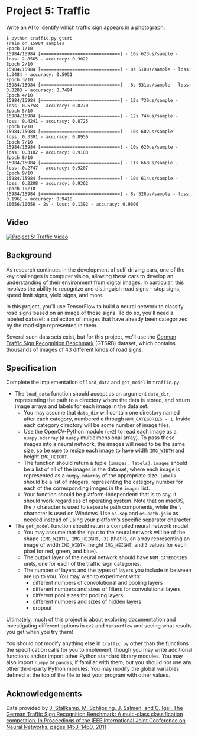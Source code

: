 # Project 5: Traffic

Write an AI to identify which traffic sign appears in a photograph.

```
$ python traffic.py gtsrb
Train on 15984 samples
Epoch 1/10
15984/15984 [==============================] - 10s 623us/sample - loss: 2.8565 - accuracy: 0.3022
Epoch 2/10
15984/15984 [==============================] - 8s 510us/sample - loss: 1.3484 - accuracy: 0.5951
Epoch 3/10
15984/15984 [==============================] - 8s 531us/sample - loss: 0.8283 - accuracy: 0.7494
Epoch 4/10
15984/15984 [==============================] - 12s 736us/sample - loss: 0.5758 - accuracy: 0.8270
Epoch 5/10
15984/15984 [==============================] - 12s 744us/sample - loss: 0.4241 - accuracy: 0.8725
Epoch 6/10
15984/15984 [==============================] - 10s 602us/sample - loss: 0.3391 - accuracy: 0.8956
Epoch 7/10
15984/15984 [==============================] - 10s 620us/sample - loss: 0.3102 - accuracy: 0.9103
Epoch 8/10
15984/15984 [==============================] - 11s 668us/sample - loss: 0.2747 - accuracy: 0.9207
Epoch 9/10
15984/15984 [==============================] - 10s 614us/sample - loss: 0.2208 - accuracy: 0.9362
Epoch 10/10
15984/15984 [==============================] - 8s 528us/sample - loss: 0.1961 - accuracy: 0.9418
10656/10656 - 2s - loss: 0.1392 - accuracy: 0.9606
```

## Video

[![Project 5: Traffic Video](http://img.youtube.com/vi/7n7kFXaNfUY/0.jpg)](https://www.youtube.com/watch?v=7n7kFXaNfUY)

## Background

As research continues in the development of self-driving cars, one of the key challenges is computer vision, allowing these cars to develop an understanding of their environment from digital images. In particular, this involves the ability to recognize and distinguish road signs – stop signs, speed limit signs, yield signs, and more.

In this project, you’ll use TensorFlow to build a neural network to classify road signs based on an image of those signs. To do so, you’ll need a labeled dataset: a collection of images that have already been categorized by the road sign represented in them.

Several such data sets exist, but for this project, we’ll use the [German Traffic Sign Recognition Benchmark](http://benchmark.ini.rub.de/?section=gtsrb&subsection=news) (GTSRB) dataset, which contains thousands of images of 43 different kinds of road signs.

## Specification

Complete the implementation of `load_data` and `get_model` in `traffic.py`.

- The `load_data` function should accept as an argument `data_dir`, representing the path to a directory where the data is stored, and return image arrays and labels for each image in the data set.
    - You may assume that `data_dir` will contain one directory named after each category, numbered `0` through `NUM_CATEGORIES - 1`. Inside each category directory will be some number of image files.
    - Use the OpenCV-Python module (`cv2`) to read each image as a `numpy.ndarray` (a `numpy` multidimensional array). To pass these images into a neural network, the images will need to be the same size, so be sure to resize each image to have width `IMG_WIDTH` and height `IMG_HEIGHT`.
    - The function should return a tuple `(images, labels)`. `images` should be a list of all of the images in the data set, where each image is represented as a `numpy.ndarray` of the appropriate size. `labels` should be a list of integers, representing the category number for each of the corresponding images in the `images` list.
    - Your function should be platform-independent: that is to say, it should work regardless of operating system. Note that on macOS, the `/` character is used to separate path components, while the `\` character is used on Windows. Use `os.sep` and `os.path.join` as needed instead of using your platform’s specific separator character.
- The `get_model` function should return a compiled neural network model.
    - You may assume that the input to the neural network will be of the shape `(IMG_WIDTH, IMG_HEIGHT, 3)` (that is, an array representing an image of width `IMG_WIDTH`, height `IMG_HEIGHT`, and `3` values for each pixel for red, green, and blue).
    - The output layer of the neural network should have `NUM_CATEGORIES` units, one for each of the traffic sign categories.
    - The number of layers and the types of layers you include in between are up to you. You may wish to experiment with:
        - different numbers of convolutional and pooling layers
        - different numbers and sizes of filters for convolutional layers
        - different pool sizes for pooling layers
        - different numbers and sizes of hidden layers
        - dropout

Ultimately, much of this project is about exploring documentation and investigating different options in `cv2` and `tensorflow` and seeing what results you get when you try them!

You should not modify anything else in `traffic.py` other than the functions the specification calls for you to implement, though you may write additional functions and/or import other Python standard library modules. You may also import `numpy` or `pandas`, if familiar with them, but you should not use any other third-party Python modules. You may modify the global variables defined at the top of the file to test your program with other values.

## Acknowledgements

Data provided by [J. Stallkamp, M. Schlipsing, J. Salmen, and C. Igel. The German Traffic Sign Recognition Benchmark: A multi-class classification competition. In Proceedings of the IEEE International Joint Conference on Neural Networks, pages 1453–1460. 2011](http://benchmark.ini.rub.de/index.php?section=gtsrb&subsection=dataset#Acknowledgements)